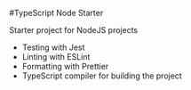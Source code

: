 #TypeScript Node Starter

Starter project for NodeJS projects

- Testing with Jest
- Linting with ESLint
- Formatting with Prettier
- TypeScript compiler for building the project
